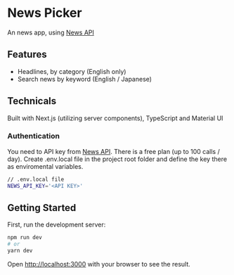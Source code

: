 # News Picker

An news app, using [News API](https://newsapi.org/)

## Features
- Headlines, by category (English only)
- Search news by keyword (English / Japanese)

## Technicals
Built with Next.js (utilizing server components), TypeScript and Material UI

### Authentication
You need to API key from [News API](https://newsapi.org/). There is a free plan (up to 100 calls / day).
Create .env.local file in the project root folder and define the key there as enviromental variables.

```bash
// .env.local file
NEWS_API_KEY='<API KEY>'

```

## Getting Started

First, run the development server:

```bash
npm run dev
# or
yarn dev
```

Open [http://localhost:3000](http://localhost:3000) with your browser to see the result.
